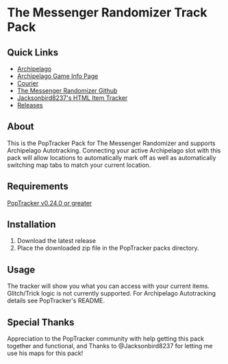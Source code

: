 ﻿# The Messenger Randomizer Track Pack

## Quick Links
- [Archipelago](https://archipelago.gg/)
- [Archipelago Game Info Page](https://archipelago.gg/games/The%20Messenger/info/en)
- [Courier](https://github.com/Brokemia/Courier)
- [The Messenger Randomizer Github](https://github.com/minous27/TheMessengerRandomizerMod)
- [Jacksonbird8237's HTML Item Tracker](https://github.com/Jacksonbird8237/TheMessengerItemTracker)
- [Releases](https://github.com/alwaysintreble/TheMessengerTrackPack/releases)

## About
This is the PopTracker Pack for The Messenger Randomizer and supports Archipelago Autotracking. Connecting your active
Archipelago slot with this pack will allow locations to automatically mark off as well as automatically switching map
tabs to match your current location.

## Requirements
[PopTracker v0.24.0 or greater](https://github.com/black-sliver/PopTracker/releases)

## Installation

1. Download the latest release
2. Place the downloaded zip file in the PopTracker packs directory.

## Usage
The tracker will show you what you can access with your current items. Glitch/Trick logic is not currently supported.
For Archipelago Autotracking details see PopTracker's README.

## Special Thanks
Appreciation to the PopTracker community with help getting this pack together and functional, and Thanks to
@Jacksonbird8237 for letting me use his maps for this pack!
